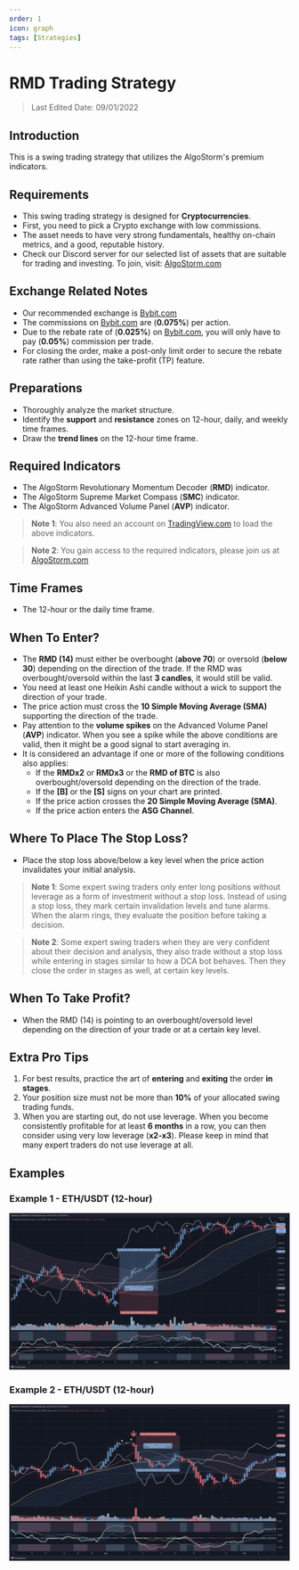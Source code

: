 ```yaml
---
order: 1
icon: graph
tags: [Strategies]
---
```

# RMD Trading Strategy

> Last Edited Date: 09/01/2022

## Introduction

This is a swing trading strategy that utilizes the AlgoStorm's premium indicators.

## Requirements

- This swing trading strategy is designed for **Cryptocurrencies**.
- First, you need to pick a Crypto exchange with low commissions.
- The asset needs to have very strong fundamentals, healthy on-chain metrics, and a good, reputable history.
- Check our Discord server for our selected list of assets that are suitable for trading and investing. To join, visit: [AlgoStorm.com](https://algostorm.com)

## Exchange Related Notes

- Our recommended exchange is [Bybit.com](https://www.bybit.com/en-US/invite?ref=YMYQ0%230)
- The commissions on [Bybit.com](https://www.bybit.com/en-US/invite?ref=YMYQ0%230) are (**0.075%**) per action.
- Due to the rebate rate of (**0.025%**) on [Bybit.com](https://www.bybit.com/en-US/invite?ref=YMYQ0%230), you will only have to pay (**0.05%**) commission per trade.
- For closing the order, make a post-only limit order to secure the rebate rate rather than using the take-profit (TP) feature.

## Preparations

- Thoroughly analyze the market structure.
- Identify the **support** and **resistance** zones on 12-hour, daily, and weekly time frames.
- Draw the **trend lines** on the 12-hour time frame.

## Required Indicators

- The AlgoStorm Revolutionary Momentum Decoder (**RMD**) indicator.
- The AlgoStorm Supreme Market Compass (**SMC**) indicator.
- The AlgoStorm Advanced Volume Panel (**AVP**) indicator.

> **Note 1**: You also need an account on [TradingView.com](https://www.tradingview.com/gopro/?share_your_love=labinatorhub) to load the above indicators.

> **Note 2**: You gain access to the required indicators, please join us at [AlgoStorm.com](https://algostorm.com)

## Time Frames

- The 12-hour or the daily time frame.

## When To Enter?

- The **RMD (14)** must either be overbought (**above 70**) or oversold (**below 30**) depending on the direction of the trade. If the RMD was overbought/oversold within the last **3 candles**, it would still be valid.
- You need at least one Heikin Ashi candle without a wick to support the direction of your trade.
- The price action must cross the **10 Simple Moving Average (SMA)** supporting the direction of the trade.
- Pay attention to the **volume spikes** on the Advanced Volume Panel (**AVP**) indicator. When you see a spike while the above conditions are valid, then it might be a good signal to start averaging in.
- It is considered an advantage if one or more of the following conditions also applies:
   - If the **RMDx2** or **RMDx3** or the **RMD of BTC** is also overbought/oversold depending on the direction of the trade.
   - If the **[B]** or the **[S]** signs on your chart are printed.
   - If the price action crosses the **20 Simple Moving Average (SMA)**.
   - If the price action enters the **ASG Channel**.

## Where To Place The Stop Loss?

- Place the stop loss above/below a key level when the price action invalidates your initial analysis.

> **Note 1**: Some expert swing traders only enter long positions without leverage as a form of investment without a stop loss. Instead of using a stop loss, they mark certain invalidation levels and tune alarms. When the alarm rings, they evaluate the position before taking a decision.

> **Note 2**: Some expert swing traders when they are very confident about their decision and analysis, they also trade without a stop loss while entering in stages similar to how a DCA bot behaves. Then they close the order in stages as well, at certain key levels.

## When To Take Profit?

- When the RMD (14) is pointing to an overbought/oversold level depending on the direction of your trade or at a certain key level.

## Extra Pro Tips

1. For best results, practice the art of **entering** and **exiting** the order **in stages**.
2. Your position size must not be more than **10%** of your allocated swing trading funds.
3. When you are starting out, do not use leverage. When you become consistently profitable for at least **6 months** in a row, you can then consider using very low leverage (**x2-x3**). Please keep in mind that many expert traders do not use leverage at all.

## Examples

### Example 1 - ETH/USDT (12-hour)

![Example 1 - ETH/USDT Long Position](./RMD-Swing-Trading-Strategy-Example-1.png)

### Example 2 - ETH/USDT (12-hour)

![Example 2 - ETH/USDT Short Position](./RMD-Swing-Trading-Strategy-Example-2.png)